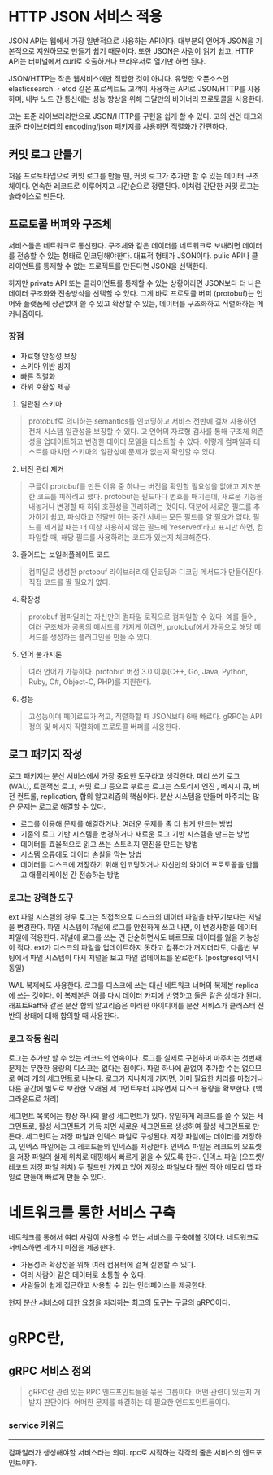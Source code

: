 # HTTP JSON 서비스 적용
JSON API는 웹에서 가장 일반적으로 사용하는 API이다. 대부분의 언어가 JSON을 기본적으로 지원하므로 만들기 쉽기 때문이다.
또한 JSON은 사람이 읽기 쉽고, HTTP API는 터미널에서 curl로 호출하거나 브라우저로 열기만 하면 된다.

JSON/HTTP는 작은 웹서비스에만 적합한 것이 아니다. 유명한 오픈소스인 elasticsearch나 etcd 같은 프로젝트도 고객이 사용하는 API로 JSON/HTTP를 사용하며, 내부 노드 간 통신에는
성능 향상을 위해 그달만의 바이너리 프로토콜을 사용한다.

고는 표준 라이브러리만으로 JSON/HTTP를 구현을 쉽게 할 수 있다. 고의 선언 태그와 표준 라이브러리의 encoding/json 패키지를 사용하면 직렬화가 간편하다.

## 커밋 로그 만들기
처음 프로토타입으로 커밋 로그를 만들 땐, 커밋 로그가 추가만 할 수 있는 데이터 구조체이다. 연속한 레코드로 이루어지고 시간순으로 정렬된다.
이처럼 간단한 커밋 로그는 슬라이스로 만든다.

## 프로토콜 버퍼와 구조체
서비스들은 네트워크로 통신한다. 구조체와 같은 데이터를 네트워크로 보내려면 데이터를 전송할 수 있는 형태로 인코딩해야한다. 대표적 형태가 JSON이다.
pulic API나 클라이언트를 통제할 수 없는 프로젝트를 만든다면 JSON을 선택한다.

하지만 private API 또는 클라이언트를 통제할 수 있는 상황이라면 JSON보다 더 나은 데이터 구조화와 전송방식을 선택할 수 있다.
그게 바로 프로토콜 버퍼 (protobuf)는 언어와 플랫폼에 상관없이 쓸 수 있고 확장할 수 있는, 데이터를 구조화하고 직렬화하는 메커니즘이다.
### 장점
- 자료형 안정성 보장
- 스키마 위반 방지
- 빠른 직렬화
- 하위 호환성 제공

1. 일관된 스키마
> protobuf로 의미하는 semantics를 인코딩하고 서비스 전반에 걸쳐 사용하면 전체 시스템 일관성을 보장할 수 있다.
> 고 언어의 자료형 검사를 통해 구조체 의존성을 업데이트하고 변경한 데이터 모델을 테스트할 수 있다.
> 이렇게 컴파일과 테스트를 마치면 스키마의 일관성에 문제가 없는지 확인할 수 있다.
2. 버전 관리 제거
> 구글이 protobuf를 만든 이유 중 하나는 버전을 확인할 필요성을 없애고 지저분한 코드를 피하려고 했다.
> protobuf는 필드마다 번호를 매기는데, 새로운 기능을 내놓거나 변경할 때 하위 호환성을 관리하려는 것이다.
> 덕분에 새로운 필드를 추가하기 쉽고, 파싱하고 전달만 하는 중간 서버는 모든 필드를 알 필요가 없다.
> 필드를 제거할 때는 더 이상 사용하지 않는 필드에 'reserved'라고 표시만 하면, 컴파일할 때, 해당 필드를 사용하려는 코드가 있는지 체크해준다.


3. 줄어드는 보일러플레이트 코드
> 컴파일로 생성한 protobuf 라이브러리에 인코딩과 디코딩 메서드가 만들어진다. 직접 코드를 짤 필요가 없다.

4. 확장성
> protobuf 컴파일러는 자신만의 컴파일 로직으로 컴파일할 수 있다. 예를 들어, 여러 구조체가 공통의 메서드를 가지게 하려면, protobuf에서 자동으로 해당 메서드를 생성하는 플러그인을 만들 수 있다.

5. 언어 불가지론
> 여러 언어가 가능하다. protobuf 버전 3.0 이후(C++, Go, Java, Python, Ruby, C#, Object-C, PHP)를 지원한다.

6. 성능
> 고성능이며 페이로드가 적고, 직렬화할 때 JSON보다 6배 빠르다. gRPC는 API 정의 및 메시지 직렬화에 프로토콜 버퍼를 사용한다.

## 로그 패키지 작성
로그 패키지는 분산 서비스에서 가장 중요한 도구라고 생각한다. 미리 쓰기 로그 (WAL), 트랜잭션 로그, 커밋 로그 등으로 부르는 로그는 스토리지 엔진
, 메시지 큐, 버전 컨트롤, replication, 합의 알고리즘의 핵심이다. 분산 시스템을 만들며 마주치는 많은 문제는 로그로 해결할 수 있다.

- 로그를 이용해 문제를 해결하거나, 여러운 문제를 좀 더 쉽게 만드는 방법
- 기존의 로그 기반 시스템을 변경하거나 새로운 로그 기반 시스템을 만드는 방법
- 데이터를 효율적으로 읽고 쓰는 스토리지 엔진을 만드는 방법
- 시스템 오류에도 데이터 손실을 막는 방법
- 데이터를 디스크에 저장하기 위해 인코딩하거나 자신만의 와이어 프로토콜을 만들고 애플리케이션 간 전송하는 방법

### 로그는 강력한 도구
ext 파일 시스템의 경우 로그는 직접적으로 디스크의 데이터 파일을 바꾸기보다는 저널을 변경한다. 파일 시스템이 저널에 로그를 안전하게 쓰고 나면, 이 변경사항을 데이터 파일에 적용한다.
저널에 로그를 쓰는 건 단순하면서도 빠르므로 데이터를 잃을 가능성이 적다. ext가 디스크의 파일을 업데이트하지 못하고 컴퓨터가 꺼지더라도,
다음번 부팅에서 파일 시스템이 다시 저널을 보고 파일 업데이트를 완료한다. (postgresql 역시 동일)

WAL 복제에도 사용한다. 로그를 디스크에 쓰는 대신 네트워크 너머의 복제본 replica에 쓰는 것이다. 이 복제본은 이를 다시 데이터 카피에 반영하고 둘은 같은 상태가 된다.
래프트Raft와 같은 분산 합의 알고리즘은 이러한 아이디어를 분산 서비스가 클러스터 전반의 상태에 대해 합의할 때 사용한다.

### 로그 작동 원리
로그는 추가만 할 수 있는 레코드의 연속이다. 로그를 실제로 구현하며 마주치는 첫번째 문제는 무한한 용량의 디스크는 없다는 점이다.
파일 하나에 끝없이 추가할 수는 없으므로 여러 개의 세그먼트로 나눈다. 로그가 지나치게 커지면,
이미 필요한 처리를 마쳤거나 다른 공간에 별도로 보관한 오래된 세그먼트부터 지우면서 디스크 용량을 확보한다. (백그라운드로 처리)

세그먼트 목록에는 항상 하나의 활성 세그먼트가 있다. 유일하게 레코드를 쓸 수 있는 세그먼트로, 활성 세그먼트가 가득 차면 새로운 세그먼트르 생성하여 활성 세그먼트로 만든다.
세그먼트는 저장 파일과 인덱스 파일로 구성된다. 저장 파일에는 데이터를 저장하고, 인덱스 파일에는 그 레코드들의 인덱스를 저장한다. 인덱스 파일은 레코드의 오프셋을 저장 파일의 실제 위치로 매핑해서 빠르게 읽을 수 있도록 한다.
인덱스 파일 (오프셋/레코드 저장 파일 위치) 두 필드만 가지고 있어 저장소 파일보다 훨씬 작아 메모리 맵 파일로 만들어 빠르게 만들 수 있다.


# 네트워크를 통한 서비스 구축
네트워크를 통해서 여러 사람이 사용할 수 있는 서비스를 구축해볼 것이다. 네트워크로 서비스하면 세가지 이점을 제공한다.
- 가용성과 확장성을 위해 여러 컴퓨터에 걸쳐 실행할 수 있다.
- 여러 사람이 같은 데이터로 소통할 수 있다.
- 사람들이 쉽게 접근하고 사용할 수 있는 인터페이스를 제공한다.

현재 분산 서비스에 대한 요청을 처리하는 최고의 도구는 구글의 gRPC이다.

# gRPC란,

## gRPC 서비스 정의
> gRPC란 관련 있는 RPC 엔드포인트들을 묶은 그룹이다.
> 어떤 관련이 있는지 개발자 판단이다. 어떠한 문제를 해결하는 데 필요한 엔드포인트들이다.

### service 키워드

---
컴파일러가 생성해야할 서비스라는 의미. rpc로 시작하는 각각의 줄은 서비스의 엔드포인트이다.
